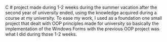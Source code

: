 C # project made during 1-2 weeks during the summer vacation after the second year of university ended, using the knowledge acquired during a course at my university.
To ease my work, I used as a foundation one small project that dealt with OOP principles made for university so basically the implementation of the Windows Forms with the previous OOP project was what I did during those 1-2 weeks.
